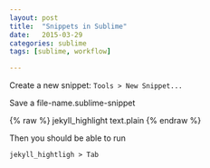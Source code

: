 ```yaml
---
layout: post
title:  "Snippets in Sublime"
date:   2015-03-29
categories: sublime
tags: [sublime, workflow]

---
```


Create a new snippet: ```Tools > New Snippet...```

Save a file-name.sublime-snippet

{% raw %}
    <snippet>
        <content><![CDATA[
    {% highlight ${1:python} %}
        ${2:code}
    {% endhighlight %}
    ]]></content>
        <!-- Optional: Set a tabTrigger to define how to trigger the snippet -->
        <tabTrigger>jekyll_highlight</tabTrigger>
        <!-- Optional: Set a scope to limit where the snippet will trigger -->
        <scope>text.plain</scope>
    </snippet>
{% endraw %}

Then you should be able to run
```
jekyll_hightligh > Tab
```
